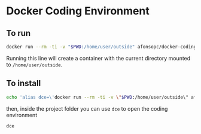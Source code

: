 # Docker Coding Environment

## To run
```bash
docker run --rm -ti -v "$PWD:/home/user/outside" afonsopc/docker-coding-environment
``` 
Running this line will create a container with the current directory mounted to `/home/user/outside`.

## To install
```bash
echo 'alias dce=\'docker run --rm -ti -v \"$PWD:/home/user/outside\" afonsopc/docker-coding-environment\'' >> ~/.zshrc; source ~/.zshrc
```
then, inside the project folder you can use `dce` to open the coding environment
```bash
dce
```
